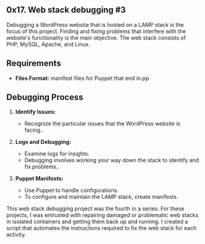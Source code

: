 ## 0x17. Web stack debugging #3


Debugging a WordPress website that is hosted on a LAMP stack is the focus of this project. 
Finding and fixing problems that interfere with the website's functionality is the main 
objective. The web stack consists of PHP, MySQL, Apache, and Linux.

## Requirements

- **Files Format:** manifest files for Puppet that end in.pp



## Debugging Process

1. **Identify Issues:**
   - Recognize the particular issues that the WordPress website is facing..

2. **Logs and Debugging:**
   - Examine logs for insights.
   - Debugging involves working your way down the stack to identify and fix problems..

3. **Puppet Manifests:**
   - Use Puppet to handle configurations.
   - To configure and maintain the LAMP stack, create manifests.


This web stack debugging project was the fourth in a series. For these projects, 
I was entrusted with repairing damaged or problematic web stacks in isolated containers
and getting them back up and running. I created a script that automates the 
instructions required to fix the web stack for each activity.
